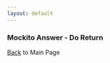 ```yaml
---
layout: default
---
```


### Mockito Answer - Do Return

[Back](/mockito-crafting-code) to Main Page
